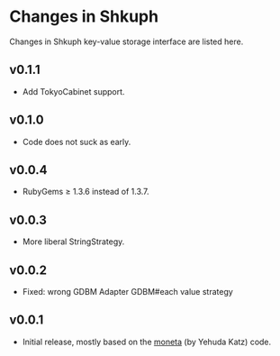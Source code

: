 Changes in Shkuph
=================

Changes in Shkuph key-value storage interface
are listed here.

v0.1.1
------
- Add TokyoCabinet support.

v0.1.0
------
- Code does not suck as early.

v0.0.4
------
- RubyGems ≥ 1.3.6 instead of 1.3.7.

v0.0.3
------
- More liberal StringStrategy.

v0.0.2
------
- Fixed: wrong GDBM Adapter GDBM#each value strategy

v0.0.1
------
- Initial release, mostly based on the
[moneta](https://github.com/wycats/moneta) (by Yehuda Katz)
code.
